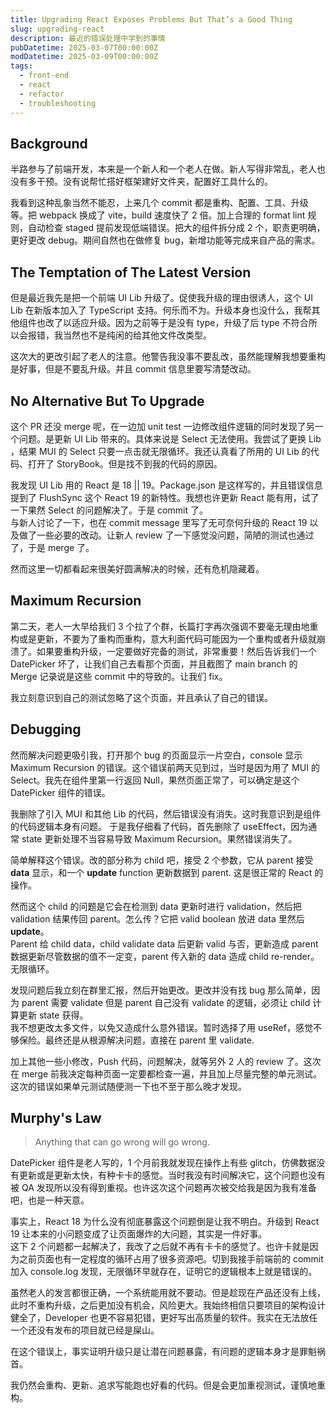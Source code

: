```yaml
---
title: Upgrading React Exposes Problems But That’s a Good Thing
slug: upgrading-react
description: 最近的错误处理中学到的事情
pubDatetime: 2025-03-07T00:00:00Z
modDatetime: 2025-03-09T00:00:00Z
tags:
  - front-end
  - react
  - refactor
  - troubleshooting
---
```


## Background

半路参与了前端开发，本来是一个新人和一个老人在做。新人写得非常乱，老人也没有多干预。没有说帮忙搭好框架建好文件夹，配置好工具什么的。

我看到这种乱象当然不能忍，上来几个 commit 都是重构、配置、工具、升级等。把 webpack 换成了 vite，build 速度快了 2 倍。加上合理的 format lint 规则，自动检查 staged 提前发现低端错误。把大的组件拆分成 2 个，职责更明确，更好更改 debug。期间自然也在做修复 bug，新增功能等完成来自产品的需求。

## The Temptation of The Latest Version

但是最近我先是把一个前端 UI Lib 升级了。促使我升级的理由很诱人，这个 UI Lib 在新版本加入了 TypeScript 支持。何乐而不为。升级本身也没什么，我帮其他组件也改了以适应升级。因为之前等于是没有 type，升级了后 type 不符合所以会报错，我当然也不是纯闲的给其他文件改类型。

这次大的更改引起了老人的注意。他警告我没事不要乱改，虽然能理解我想要重构是好事，但是不要乱升级。并且 commit 信息里要写清楚改动。

## No Alternative But To Upgrade

这个 PR 还没 merge 呢，在一边加 unit test 一边修改组件逻辑的同时发现了另一个问题。是更新 UI Lib 带来的。具体来说是 Select 无法使用。我尝试了更换 Lib ，结果 MUI 的 Select 只要一点击就无限循环。我还认真看了所用的 UI Lib 的代码、打开了 StoryBook。但是找不到我的代码的原因。

我发现 UI Lib 用的 React 是 18 || 19。Package.json 是这样写的，并且错误信息提到了 FlushSync 这个 React 19 的新特性。我想也许更新 React 能有用，试了一下果然 Select 的问题解决了。于是 commit 了。\
与新人讨论了一下，也在 commit message 里写了无可奈何升级的 React 19 以及做了一些必要的改动。让新人 review 了一下感觉没问题，简陋的测试也通过了，于是 merge 了。

然而这里一切都看起来很美好圆满解决的时候，还有危机隐藏着。

## Maximum Recursion

第二天，老人一大早给我们 3 个拉了个群，长篇打字再次强调不要毫无理由地重构或是更新，不要为了重构而重构，意大利面代码可能因为一个重构或者升级就崩溃了。如果要重构升级，一定要做好完备的测试，非常重要！然后告诉我们一个 DatePicker 坏了，让我们自己去看那个页面，并且截图了 main branch 的 Merge 记录说是这些 commit 中的导致的。让我们 fix。

我立刻意识到自己的测试忽略了这个页面，并且承认了自己的错误。

## Debugging

然而解决问题更吸引我，打开那个 bug 的页面显示一片空白，console 显示 Maximum Recursion 的错误。这个错误前两天见到过，当时是因为用了 MUI 的 Select。我先在组件里第一行返回 Null，果然页面正常了，可以确定是这个 DatePicker 组件的错误。

我删除了引入 MUI 和其他 Lib 的代码，然后错误没有消失。这时我意识到是组件的代码逻辑本身有问题。
于是我仔细看了代码，首先删除了 useEffect，因为通常 state 更新处理不当容易导致 Maximum Recursion。果然错误消失了。

简单解释这个错误。改的部分称为 child 吧，接受 2 个参数，它从 parent 接受 **data** 显示，和一个 **update**  function 更新数据到 parent. 这是很正常的 React 的操作。

然而这个 child 的问题是它会在检测到 data 更新时进行 validation，然后把 validation 结果传回 parent。怎么传？它把 valid boolean 放进 data 里然后 **update**。\
Parent 给 child data，child validate data 后更新 valid 与否，更新造成 parent 数据更新尽管数据的值不一定变，parent 传入新的 data 造成 child re-render。无限循环。

发现问题后我立刻在群里汇报，然后开始更改。更改并没有找 bug 那么简单，因为 parent 需要 validate 但是 parent 自己没有 validate 的逻辑，必须让 child 计算更新 state 获得。\
我不想更改太多文件，以免又造成什么意外错误。暂时选择了用 useRef，感觉不够保险。最终还是从根源解决问题，直接在 parent 里 validate.

加上其他一些小修改，Push 代码，问题解决，就等另外 2 人的 review 了。这次在 merge 前我决定每种页面一定要都检查一遍，并且加上尽量完整的单元测试。这次的错误如果单元测试随便测一下也不至于那么晚才发现。

## Murphy's Law

> Anything that can go wrong will go wrong.

DatePicker 组件是老人写的，1 个月前我就发现在操作上有些 glitch，仿佛数据没有更新或是更新太快，有种卡卡的感觉。当时我没有时间解决它，这个问题也没有被 QA 发现所以没有得到重视。也许这次这个问题再次被交给我是因为我有准备吧，也是一种天意。

事实上，React 18 为什么没有彻底暴露这个问题倒是让我不明白。升级到 React 19 让本来的小问题变成了让页面爆炸的大问题，其实是一件好事。\
这下 2 个问题都一起解决了，我改了之后就不再有卡卡的感觉了。也许卡就是因为之前页面也有一定程度的循环占用了很多资源吧。切到我接手前端前的 commit 加入 console.log 发现，无限循环早就存在，证明它的逻辑根本上就是错误的。

虽然老人的发言都很正确，一个系统能用就不要动。但是趁现在产品还没有上线，此时不重构升级，之后更加没有机会，风险更大。我始终相信只要项目的架构设计健全了，Developer 也更不容易犯错，更好写出高质量的软件。我实在无法放任一个还没有发布的项目就已经是屎山。

在这个错误上，事实证明升级只是让潜在问题暴露，有问题的逻辑本身才是罪魁祸首。

我仍然会重构、更新、追求写能跑也好看的代码。但是会更加重视测试，谨慎地重构。
